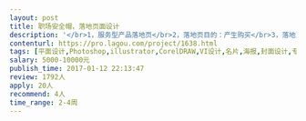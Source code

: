 ```yaml
---                
layout: post       
title: 职场安全帽，落地页面设计           
description: '</br>1，服务型产品落地页</br>2，落地页目的：产生购买</br>3，落地页次级目的：关注</br>4，页面风格：扁平、简洁</br>5，设计页面大约6-7页</br>'     
contenturl: https://pro.lagou.com/project/1638.html      
tags: [平面设计,Photoshop,illustrator,CorelDRAW,VI设计,名片,海报,封面设计,专题设计,形象设计]            
salary: 5000-10000元          
publish_time: 2017-01-12 22:13:47         
review: 1792人                   
apply: 20人                   
recommend: 4人                   
time_range: 2-4周              
---                 
```

